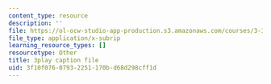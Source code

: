 ```yaml
---
content_type: resource
description: ''
file: https://ol-ocw-studio-app-production.s3.amazonaws.com/courses/3-320-atomistic-computer-modeling-of-materials-sma-5107-spring-2005/3f10f07607932251170bd68d298cff1d_LInWiab7q6Q.srt
file_type: application/x-subrip
learning_resource_types: []
resourcetype: Other
title: 3play caption file
uid: 3f10f076-0793-2251-170b-d68d298cff1d
---
```

